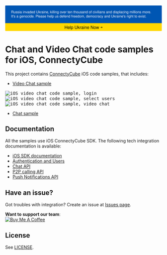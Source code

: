[![Stand With Ukraine](https://raw.githubusercontent.com/vshymanskyy/StandWithUkraine/main/banner2-direct.svg)](https://stand-with-ukraine.pp.ua)

# Chat and Video Chat code samples for iOS, ConnectyCube

This project contains [ConnectyCube](https://connectycube.com/) iOS code samples, that includes:

* [Video Chat sample](https://github.com/ConnectyCube/connectycube-ios-samples/tree/master/SampleVideoChat)

<kbd><img alt="iOS video chat code sample, login" src="https://developers.connectycube.com/docs/_images/code_samples/ios/ios_codesample_video_login.PNG" width="200" /></kbd> <kbd><img alt="iOS video chat code sample, select users" src="https://developers.connectycube.com/docs/_images/code_samples/ios/ios_codesample_video_select_users.PNG" width="200" /></kbd> <kbd><img alt="iOS video chat code sample, video chat" src="https://developers.connectycube.com/docs/_images/code_samples/ios/ios_codesample_video_video.PNG" width="200" /></kbd>

* [Chat sample](https://github.com/ConnectyCube/connectycube-ios-samples/tree/master/SampleChat)


## Documentation

All the samples use iOS ConnectyCube SDK. The following tech integration documentation is available:

- [iOS SDK documentation](https://developers.connectycube.com/ios/)
- [Authentication and Users](https://developers.connectycube.com/ios/authentication-and-users)
- [Chat API](https://developers.connectycube.com/ios/messaging)
- [P2P calling API](https://developers.connectycube.com/ios/videocalling)
- [Push Notifications API](https://developers.connectycube.com/ios/push-notifications)

## Have an issue?

Got troubles with integration? Create an issue at [Issues page](https://github.com/ConnectyCube/connectycube-ios-samples/issues).

**Want to support our team**:<br>
<a href="https://www.buymeacoffee.com/connectycube" target="_blank"><img src="https://cdn.buymeacoffee.com/buttons/v2/default-blue.png" alt="Buy Me A Coffee" style="height: 60px !important;width: 217px !important;" ></a>

## License

See [LICENSE](LICENSE).
